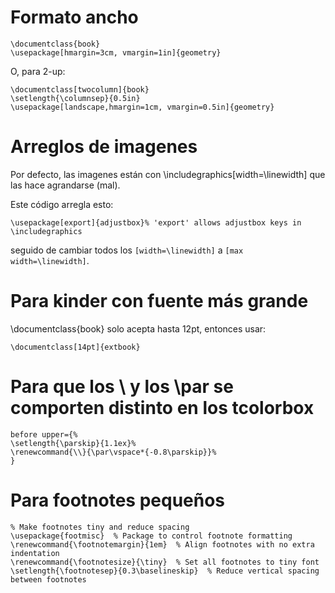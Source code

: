 Formato ancho
====================
```
\documentclass{book}
\usepackage[hmargin=3cm, vmargin=1in]{geometry}
```

O, para 2-up:
```
\documentclass[twocolumn]{book}
\setlength{\columnsep}{0.5in}
\usepackage[landscape,hmargin=1cm, vmargin=0.5in]{geometry}
```


Arreglos de imagenes
====================
Por defecto, las imagenes están con \includegraphics[width=\linewidth]
que las hace agrandarse (mal).

Este código arregla esto:
```
\usepackage[export]{adjustbox}% 'export' allows adjustbox keys in \includegraphics
```
seguido de cambiar todos los `[width=\linewidth]` a `[max width=\linewidth]`.


Para kinder con fuente más grande
==================================
\documentclass{book} solo acepta hasta 12pt, entonces usar:
```
\documentclass[14pt]{extbook}
```


Para que los \\ y los \par se comporten distinto en los tcolorbox
===================================================================

```
before upper={%
\setlength{\parskip}{1.1ex}%
\renewcommand{\\}{\par\vspace*{-0.8\parskip}}%
}

```

Para footnotes pequeños
=======================
```
% Make footnotes tiny and reduce spacing
\usepackage{footmisc}  % Package to control footnote formatting
\renewcommand{\footnotemargin}{1em}  % Align footnotes with no extra indentation
\renewcommand{\footnotesize}{\tiny}  % Set all footnotes to tiny font
\setlength{\footnotesep}{0.3\baselineskip}  % Reduce vertical spacing between footnotes
```
